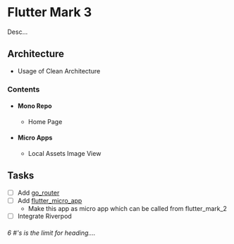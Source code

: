 # Flutter Mark 3
Desc...

## Architecture
 - Usage of Clean Architecture

### Contents
 - #### Mono Repo
   - Home Page
 - #### Micro Apps
   - Local Assets Image View

## Tasks
 - [ ] Add [go_router](https://pub.dev/packages/go_router)
 - [ ] Add [flutter_micro_app](https://pub.dev/packages/flutter_micro_app)
   - Make this app as micro app which can be called from flutter_mark_2
 - [ ] Integrate Riverpod

###### 6 #'s is the limit for heading....